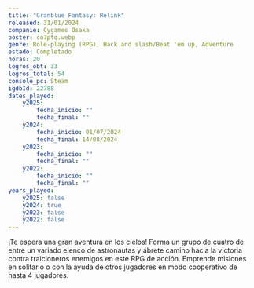 ```yaml
---
title: "Granblue Fantasy: Relink"
released: 31/01/2024
companie: Cygames Osaka
poster: co7ptq.webp
genre: Role-playing (RPG), Hack and slash/Beat 'em up, Adventure
estado: Completado
horas: 20
logros_obt: 33
logros_total: 54
console_pc: Steam
igdbId: 22788
dates_played:
    y2025:
        fecha_inicio: ""
        fecha_final: ""
    y2024:
        fecha_inicio: 01/07/2024
        fecha_final: 14/08/2024
    y2023:
        fecha_inicio: ""
        fecha_final: ""
    y2022:
        fecha_inicio: ""
        fecha_final: ""
years_played:
    y2025: false
    y2024: true
    y2023: false
    y2022: false
---
```


¡Te espera una gran aventura en los cielos! Forma un grupo de cuatro de entre un variado elenco de astronautas y ábrete camino hacia la victoria contra traicioneros enemigos en este RPG de acción. Emprende misiones en solitario o con la ayuda de otros jugadores en modo cooperativo de hasta 4 jugadores.